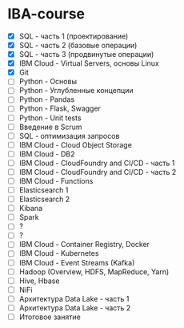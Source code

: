 # IBA-course

- [x] SQL - часть 1 (проектирование)
- [x] SQL - часть 2 (базовые операции)
- [x] SQL - часть 3 (продвинутые операции)
- [x] IBM Cloud - Virtual Servers, основы Linux
- [x] Git
- [ ] Python - Основы
- [ ] Python - Углубленные концепции
- [ ] Python - Pandas
- [ ] Python - Flask, Swagger
- [ ] Python - Unit tests
- [ ] Введение в Scrum
- [ ] SQL - оптимизация запросов
- [ ] IBM Cloud - Cloud Object Storage
- [ ] IBM Cloud - DB2
- [ ] IBM Cloud - CloudFoundry and CI/CD - часть 1
- [ ] IBM Cloud - CloudFoundry and CI/CD - часть 2
- [ ] IBM Cloud - Functions
- [ ] Elasticsearch 1
- [ ] Elasticsearch 2
- [ ] Kibana
- [ ] Spark
- [ ] ?
- [ ] ?
- [ ] IBM Cloud - Container Registry, Docker
- [ ] IBM Cloud - Kubernetes
- [ ] IBM Cloud - Event Streams (Kafka)
- [ ] Hadoop (Overview, HDFS, MapReduce, Yarn)
- [ ] Hive, Hbase
- [ ] NiFi
- [ ] Архитектура Data Lake - часть 1
- [ ] Архитектура Data Lake - часть 2
- [ ] Итоговое занятие
